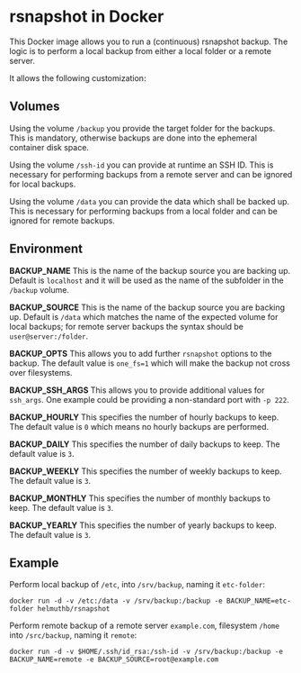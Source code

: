 rsnapshot in Docker
===================

This Docker image allows you to run a (continuous) rsnapshot backup.
The logic is to perform a local backup from either a local folder or a remote server.

It allows the following customization:

Volumes
-------

Using the volume `/backup` you provide the target folder for the backups.
This is mandatory, otherwise backups are done into the ephemeral container disk space.

Using the volume `/ssh-id` you can provide at runtime an SSH ID.
This is necessary for performing backups from a remote server and can be ignored for local backups.

Using the volume `/data` you can provide the data which shall be backed up.
This is necessary for performing backups from a local folder and can be ignored for remote backups.

Environment
-----------

**BACKUP_NAME**
This is the name of the backup source you are backing up. Default is `localhost` and it will be used as the name of the subfolder in the `/backup` volume.

**BACKUP_SOURCE**
This is the name of the backup source you are backing up. Default is `/data` which matches the name of the expected volume for local backups; for remote server backups the syntax should be `user@server:/folder`.

**BACKUP_OPTS**
This allows you to add further `rsnapshot` options to the backup. The default value is `one_fs=1` which will make the backup not cross over filesystems.

**BACKUP_SSH_ARGS**
This allows you to provide additional values for `ssh_args`. One example could be providing a non-standard port with `-p 222`.

**BACKUP_HOURLY**
This specifies the number of hourly backups to keep. The default value is `0` which means no hourly backups are performed.

**BACKUP_DAILY**
This specifies the number of daily backups to keep. The default value is `3`.

**BACKUP_WEEKLY**
This specifies the number of weekly backups to keep. The default value is `3`.

**BACKUP_MONTHLY**
This specifies the number of monthly backups to keep. The default value is `3`.

**BACKUP_YEARLY**
This specifies the number of yearly backups to keep. The default value is `3`.

Example
-------

Perform local backup of `/etc`, into `/srv/backup`, naming it `etc-folder`:
```
docker run -d -v /etc:/data -v /srv/backup:/backup -e BACKUP_NAME=etc-folder helmuthb/rsnapshot 
```

Perform remote backup of a remote server `example.com`, filesystem `/home` into `/src/backup`, naming it `remote`:
```
docker run -d -v $HOME/.ssh/id_rsa:/ssh-id -v /srv/backup:/backup -e BACKUP_NAME=remote -e BACKUP_SOURCE=root@example.com
```